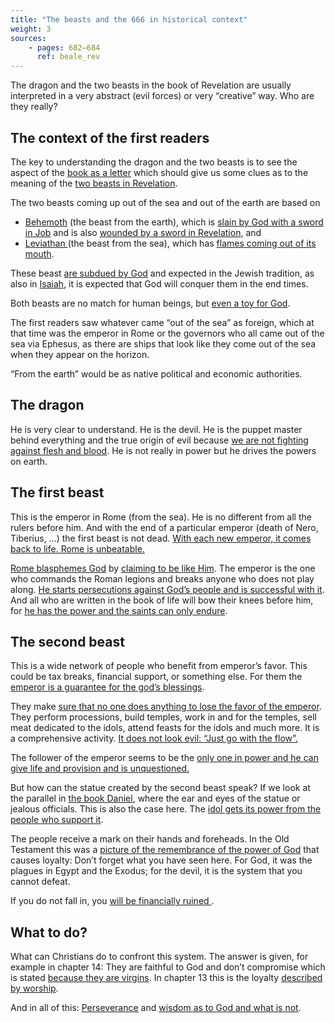 ```yaml
---
title: "The beasts and the 666 in historical context"
weight: 3
sources: 
    - pages: 682–684
      ref: beale_rev
---
```


The dragon and the two beasts in the book of Revelation are usually interpreted in a very abstract (evil forces) or very “creative” way. Who are they really?

## The context of the first readers

<a name="2f6a"></a>
The key to understanding the dragon and the two beasts is to see the aspect of the [book as a letter](../../../../background/literature/expl/the-book-of-revelation-how-to-read-it) which should give us some clues as to the meaning of the [two beasts in Revelation](https://www.bibleserver.com/NIV/Revelation13).

The two beasts coming up out of the sea and out of the earth are based on

- [Behemoth](https://www.bibleserver.com/NIV/Job40:15-24) (the beast from the earth), which is [slain by God with a sword in Job](https://www.bibleserver.com/NIV/Job40%3A19) and is also [wounded by a sword in Revelation](https://www.bibleserver.com/NIV/Revelation13%3A14), and
- [Leviathan ](https://www.bibleserver.com/NIV/Job41)(the beast from the sea), which has [flames coming out of its mouth](https://www.bibleserver.com/NIV/Job41%3A19).

These beast [are subdued by God](https://www.bibleserver.com/NIV/Job7%3A12) and expected in the Jewish tradition, as also in [Isaiah](https://www.bibleserver.com/NIV/Isaiah27%3A1), it is expected that God will conquer them in the end times.

Both beasts are no match for human beings, but [even a toy for God](https://www.bibleserver.com/NIV/Psalm104%3A26).

The first readers saw whatever came “out of the sea” as foreign, which at that time was the emperor in Rome or the governors who all came out of the sea via Ephesus, as there are ships that look like they come out of the sea when they appear on the horizon.

“From the earth” would be as native political and economic authorities.

## The dragon

<a name="bb06"></a>
He is very clear to understand. He is the devil. He is the puppet master behind everything and the true origin of evil because [we are not fighting against flesh and blood](https://www.bibleserver.com/NIV/Ephesians6%3A12). He is not really in power but he drives the powers on earth.

## The first beast

<a name="1c08"></a>
This is the emperor in Rome (from the sea). He is no different from all the rulers before him. And with the end of a particular emperor (death of Nero, Tiberius, …) the first beast is not dead. [With each new emperor, it comes back to life. Rome is unbeatable.](https://www.bibleserver.com/NIV/Revelation13%3A3-4)

[Rome blasphemes God](https://www.bibleserver.com/NIV/Revelation13%3A4-6) by [claiming to be like Him](../../../../background/history/expl/pax-romana-key-to-understand-the-book-of-revelation). The emperor is the one who commands the Roman legions and breaks anyone who does not play along. [He starts persecutions against God’s people and is successful with it](https://www.bibleserver.com/NIV/Revelation13%3A7-8). And all who are written in the book of life will bow their knees before him, for [he has the power and the saints can only endure](https://www.bibleserver.com/NIV/Revelation13%3A10).

## The second beast

<a name="2f0d"></a>
This is a wide network of people who benefit from emperor’s favor. This could be tax breaks, financial support, or something else. For them the [emperor is a guarantee for the god’s blessings](../../../../background/history/expl/pax-romana-key-to-understand-the-book-of-revelation).

They make [sure that no one does anything to lose the favor of the emperor](https://www.bibleserver.com/NIV/Revelation13%3A12). They perform processions, build temples, work in and for the temples, sell meat dedicated to the idols, attend feasts for the idols and much more. It is a comprehensive activity. [It does not look evil: “Just go with the flow”.](https://www.bibleserver.com/NIV/Revelation13%3A11)

The follower of the emperor seems to be the [only one in power and he can give life and provision and is unquestioned.](https://www.bibleserver.com/NIV/Revelation13%3A13-14)

But how can the statue created by the second beast speak? If we look at the parallel in [the book Daniel](https://www.bibleserver.com/NIV/Daniel3%3A4-12), where the ear and eyes of the statue or jealous officials. This is also the case here. The [idol gets its power from the people who support it](https://www.bibleserver.com/NIV/Revelation13%3A15).

The people receive a mark on their hands and foreheads. In the Old Testament this was a [picture of the remembrance of the power of God](https://www.bibleserver.com/NIV/Exodus13%3A16) that causes loyalty: Don’t forget what you have seen here. For God, it was the plagues in Egypt and the Exodus; for the devil, it is the system that you cannot defeat.

If you do not fall in, you [will be financially ruined ](https://www.bibleserver.com/NIV/Revelation13%3A16-17).

## What to do?

<a name="0a91"></a>
What can Christians do to confront this system. The answer is given, for example in chapter 14: They are faithful to God and don’t compromise which is stated [because they are virgins](https://www.bibleserver.com/NIV/Revelation14%3A4). In chapter 13 this is the loyalty [described by worship](https://www.bibleserver.com/NIV/Revelation13%3A8).

And in all of this: [Perseverance](https://www.bibleserver.com/NIV/Revelation13%3A10) and [wisdom as to God and what is not](https://www.bibleserver.com/NIV/Revelation13%3A18).
